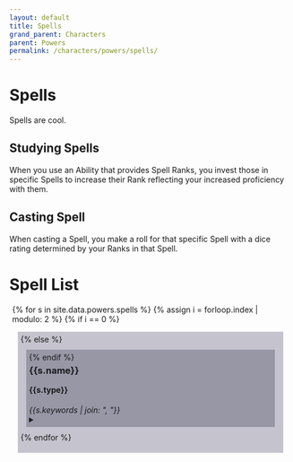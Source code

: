 ```yaml
---
layout: default
title: Spells
grand_parent: Characters
parent: Powers
permalink: /characters/powers/spells/
---
```


# Spells
Spells are cool.

## Studying Spells
When you use an Ability that provides Spell Ranks, you invest those in specific Spells to increase their Rank reflecting your increased proficiency with them.

## Casting Spell
When casting a Spell, you make a roll for that specific Spell with a dice rating determined by your Ranks in that Spell.


# Spell List

<section>

<div style="background-color: ; margin: 5px;">

{% for s in site.data.powers.spells %}
    {% assign i = forloop.index | modulo: 2 %}
    {% if i == 0 %}
        <div style="background-color: #4b476650; margin: 10px; padding: 5px;">
    {% else %}
        <div class="row" style="background-color: #37344f50; margin: 10px; padding: 5px;">
    {% endif %}
    <h3 style="margin-top: 5px;">{{s.name}}</h3>
    <h4 style="margin-top: 5px;">{{s.type}}</h4>
    <em>{{s.keywords | join: ", "}}</em>
    <details>
        <summary></summary>
        {% assign j = s.max_ranks %}
        {% for i in (1..j) %}
            <img style="width: 20px" src="/no1_system/assets/img/plain-circle.png">
        {% endfor %}
        {% if s.requires %}
            <p><em>Requires: </em>{{s.requires}}</p>
        {% endif %}
        <p><strong>Effect</strong>
        <br>{{s.effect}}</p>
        {% assign thresh == s.threshold %}
            {% for t in thresh %}
                <h5>Threshold {{t.hits}} </h5>
                <p>{{t.effect}}</p>
            {% endfor %}
    </details>
    </div>
{% endfor %}
</div>
</section>